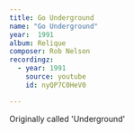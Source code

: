 ```yaml
---
title: Go Underground
name: "Go Underground"
year:  1991
album: Relique
composer: Rob Nelson
recordingz:
  - year: 1991
    source: youtube
    id: nyQP7C0HeV0

---
```


Originally called 'Underground'
